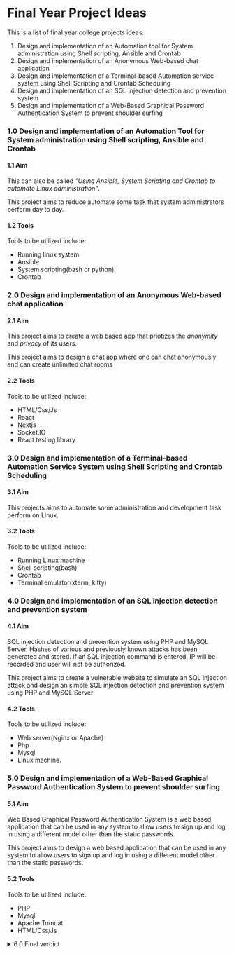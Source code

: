 # Final Year Project Ideas

This is a list of final year college projects ideas.

1. Design and implementation of an Automation tool for System administration using Shell scripting, Ansible and Crontab
2. Design and implementation of an Anonymous Web-based chat application
3. Design and implementation of a Terminal-based Automation service system using Shell Scripting and Crontab Scheduling
4. Design and implementation of an SQL injection detection and prevention system
5. Design and implementation of a Web-Based Graphical Password Authentication System to prevent shoulder surfing

### 1.0 Design and implementation of an Automation Tool for System administration using Shell scripting, Ansible and Crontab

#### 1.1 Aim
This can also be called _"Using Ansible, System Scripting and Crontab to automate Linux administration"_.

This project aims to reduce automate some task that system administrators perform day to day.

#### 1.2 Tools
Tools to be utilized include:
- Running linux system
- Ansible
- System scripting(bash or python)
- Crontab

### 2.0 Design and implementation of an Anonymous Web-based chat application

#### 2.1 Aim
This project aims to create a web based app that priotizes the _anonymity_ and _privacy_ of its users.

This project aims to design a chat app where one can chat anonymously  and can create unlimited chat rooms

#### 2.2 Tools
Tools to be utilized include:
- HTML/Css/Js
- React
- Nextjs
- Socket.IO
- React testing library

### 3.0 Design and implementation of a Terminal-based Automation Service System using Shell Scripting and Crontab Scheduling

#### 3.1 Aim
This projects aims to automate some administration and development task perform on Linux.

#### 3.2 Tools
Tools to be utilized include:
- Running Linux machine
- Shell scripting(bash)
- Crontab
- Terminal emulator(xterm, kitty)

### 4.0 Design and implementation of an SQL injection detection and prevention system

#### 4.1 Aim
SQL injection detection and prevention system using PHP and MySQL Server. Hashes of various and previously known attacks has been generated and stored. If an SQL injection command is entered, IP will be recorded and user will not be authorized.

This project aims to create a vulnerable website to simulate an SQL injection attack and design an simple SQL injection detection and prevention system using PHP and MySQL Server

#### 4.2 Tools
Tools to be utilized include:
- Web server(Nginx or Apache)
- Php
- Mysql
- Linux machine.

### 5.0 Design and implementation of a Web-Based Graphical Password Authentication System to prevent shoulder surfing

#### 5.1 Aim
Web Based Graphical Password Authentication System is a web based application that can be used in any system to allow users to sign up and log in using a different model other than the static passwords.

This project aims to design a web based application that can be used in any system to allow users to sign up and log in using a different model other than the static passwords.

#### 5.2 Tools
Tools to be utilized include:
- PHP
- Mysql
- Apache Tomcat
- HTML/Css/Js

<details markdown='1'><summary>6.0 Final verdict
</summary>

- [ ] Project 1
- [x] Project 2 (3)
- [ ] Project 3
- [x] Project 4 (1)
- [x] Project 5 (2)
</details>
